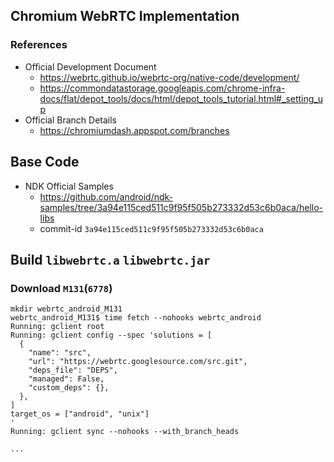 ## Chromium WebRTC Implementation
### References
* Official Development Document
  * https://webrtc.github.io/webrtc-org/native-code/development/
  * https://commondatastorage.googleapis.com/chrome-infra-docs/flat/depot_tools/docs/html/depot_tools_tutorial.html#_setting_up
* Official Branch Details
  * https://chromiumdash.appspot.com/branches

## Base Code
* NDK Official Samples
  * https://github.com/android/ndk-samples/tree/3a94e115ced511c9f95f505b273332d53c6b0aca/hello-libs
  * commit-id `3a94e115ced511c9f95f505b273332d53c6b0aca`

## Build `libwebrtc.a` `libwebrtc.jar`
### Download `M131`(`6778`)
```
mkdir webrtc_android_M131
webrtc_android_M131$ time fetch --nohooks webrtc_android
Running: gclient root
Running: gclient config --spec 'solutions = [
  {
    "name": "src",
    "url": "https://webrtc.googlesource.com/src.git",
    "deps_file": "DEPS",
    "managed": False,
    "custom_deps": {},
  },
]
target_os = ["android", "unix"]
'
Running: gclient sync --nohooks --with_branch_heads

...

```


